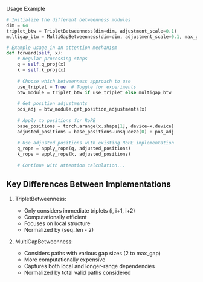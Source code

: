 
Usage Example

```python
# Initialize the different betweenness modules
dim = 64
triplet_btw = TripletBetweenness(dim=dim, adjustment_scale=0.1)
multigap_btw = MultiGapBetweenness(dim=dim, adjustment_scale=0.1, max_gap=8)

# Example usage in an attention mechanism
def forward(self, x):
    # Regular processing steps
    q = self.q_proj(x)
    k = self.k_proj(x)
    
    # Choose which betweenness approach to use
    use_triplet = True  # Toggle for experiments
    btw_module = triplet_btw if use_triplet else multigap_btw
    
    # Get position adjustments
    pos_adj = btw_module.get_position_adjustments(x)
    
    # Apply to positions for RoPE
    base_positions = torch.arange(x.shape[1], device=x.device)
    adjusted_positions = base_positions.unsqueeze(0) + pos_adj
    
    # Use adjusted positions with existing RoPE implementation
    q_rope = apply_rope(q, adjusted_positions)
    k_rope = apply_rope(k, adjusted_positions)
    
    # Continue with attention calculation...
```

## Key Differences Between Implementations

1. TripletBetweenness:
   - Only considers immediate triplets (i, i+1, i+2)
   - Computationally efficient
   - Focuses on local structure
   - Normalized by (seq_len - 2)

2. MultiGapBetweenness:
   - Considers paths with various gap sizes (2 to max_gap)
   - More computationally expensive
   - Captures both local and longer-range dependencies
   - Normalized by total valid paths considered
